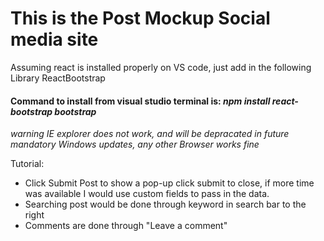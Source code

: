 # This is the Post Mockup Social media site
Assuming react is installed properly on VS code, just add in the following Library
ReactBootstrap
#### Command to install from visual studio terminal is: *npm install react-bootstrap bootstrap*
*warning IE explorer does not work, and will be depracated in future mandatory Windows updates, any other Browser works fine*

Tutorial:
* Click Submit Post to show a  pop-up click submit to close, if more time was available I would use custom fields to pass in the data.
* Searching post would be done through keyword in search bar to the right
* Comments are done through "Leave a comment"
